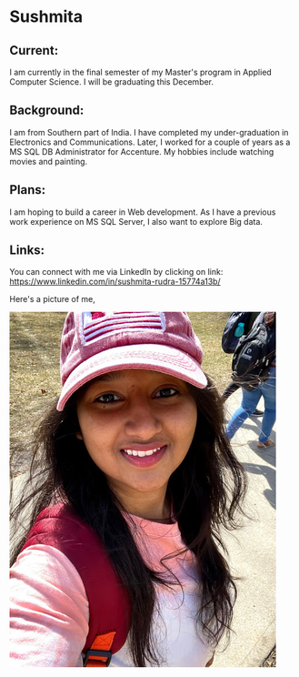 # Sushmita

## Current:
I am currently in the final semester of my Master's program in Applied Computer Science. I will be graduating this December.

## Background:
I am from Southern part of India. I have completed my under-graduation in Electronics and Communications. Later, I worked for a couple of years as a MS SQL DB Administrator for Accenture. My hobbies include watching movies and painting.

## Plans: 
I am hoping to build a career in Web development. As I have a previous work experience on MS SQL Server, I also want to explore Big data.

## Links: 
You can connect with me via LinkedIn by clicking on link:
https://www.linkedin.com/in/sushmita-rudra-15774a13b/ 

Here's a picture of me,

![Image](IMG_2139_Original.jpg)
